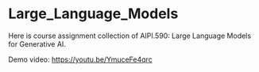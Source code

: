 # Large_Language_Models
Here is course assignment collection of AIPI.590: Large Language Models for Generative AI.

Demo video: https://youtu.be/YmuceFe4qrc